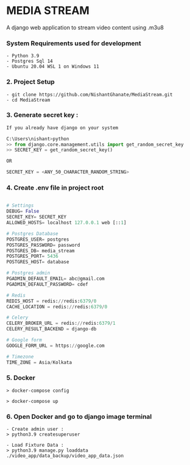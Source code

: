# MEDIA STREAM

A django web application to stream video content using .m3u8 


### System Requirements used for development
```
- Python 3.9
- Postgres Sql 14
- Ubuntu 20.04 WSL 1 on Windows 11
```



### 2. Project Setup 
```
- git clone https://github.com/NishantGhanate/MediaStream.git
- cd MediaStream
```

### 3. Generate secret key :
```python
If you already have django on your system

C:\Users\nishant>python
>> from django.core.management.utils import get_random_secret_key
>> SECRET_KEY = get_random_secret_key()

OR 

SECRET_KEY = <ANY_50_CHARACTER_RANDOM_STRING>
```

### 4. Create .env file in project root
```python

# Settings
DEBUG= False
SECRET_KEY= SECRET_KEY
ALLOWED_HOSTS= localhost 127.0.0.1 web [::1]

# Postgres Database
POSTGRES_USER= postgres
POSTGRES_PASSWORD= password
POSTGRES_DB= media_stream
POSTGRES_PORT= 5436
POSTGRES_HOST= database

# Postgres admin
PGADMIN_DEFAULT_EMAIL= abc@gmail.com
PGADMIN_DEFAULT_PASSWORD= cdef

# Redis
REDIS_HOST = redis://redis:6379/0
CACHE_LOCATION = redis://redis:6379/0

# Celery 
CELERY_BROKER_URL = redis://redis:6379/1
CELERY_RESULT_BACKEND = django-db

# Google form 
GOOGLE_FORM_URL = https://google.com

# Timezone 
TIME_ZONE = Asia/Kolkata
```

### 5. Docker 
```
> docker-compose config

> docker-compose up
```

### 6. Open Docker and go to django image terminal
```
- Create admin user :
> python3.9 createsuperuser 

- Load Fixture Data :
> python3.9 manage.py loaddata ./video_app/data_backup/video_app_data.json
```